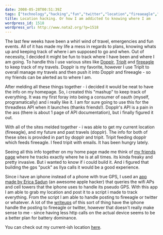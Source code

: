 ```yaml
---
date: 2008-05-28T00:51:39Z
tags: ["technology","hacking","fun","twitter","location","fireaeagle","dopplr","tripit"]
title: Location hacking. Or how I am addicted to knowing where I am
wordpress_id: 1518
wordpress_url: http://www.nata2.org/?p=1518
---
```


<img class="alignright" style="float: right;" src="http://maps.google.com/staticmap?markers=41.6424713135,-87.9443130493,blue&amp;center=41.6424713135,-87.9443130493&amp;zoom=6&amp;size=200x200&amp;key=ABQIAAAAIFubrKPMu40p2O60-CINYhQC7HvwkBQIUfVW0Yi6qdDdLqLJJhT3qtFTsqKFKqtNsK7OiUle268hSw" alt="" />The last few weeks have been a whirl wind of travel, emergencies and fun events. All of it has made my life a mess in regards to plans, knowing whats up and keeping track of where i am supposed to go and when. Out of necessity, I decided it might be fun to track where I have been and where I am going. To handle this I use various sites like <a href="http://dopplr.com/">Dopplr</a>, <a href="http://tripit.com/">TripIt</a> and <a href="http://fireeagle.com/">fireeagle</a> to keep track of my travels. Dopplr is my favorite, however I use TripIt to overall manage my travels and then push it into Dopplr and fireeagle - so my friends can be alerted as to where I am.

After melding all these things together - i decided it would be neat to have the info on my homepage. So, i created this "mashup" to keep track of everything. It was my first foray into being a consumer of oauth (myself, programatically) and i really like it. I am for sure going to use this for the threadless API when it launches (thanks friends!). Dopplr's API is a pain in the ass (there is about 1 page of API documentation), but i finally figured it out.

With all of the sites melded together - i was able to get my current location (fireeagle),  and my future and past travels (dopplr). The info for both of these sites is provided in part by dopplr and tripit. Tripit feeding dopplr which feeds fireeagle. I feed tripit with emails. It has been hungry lately.

Seeing all this info together on my home page made me think of <a href="http://labs.harahap.org/stalkilya.php">my friends page</a> where he tracks exactly where he is at all times. its kinda freaky and pretty invasive. But i wanted to know if i could build it. And i figured that building the gps "puck" as Ilya calls it would be a good experience.

Since i have an iphone instead of a phone with true GPS, I used an <a href="http://ericasadun.com/?p=188">app made by Erica Sadun</a> (an awesome apple hacker) that queries the wifi APs and cell towers that the iphone uses to handle its pseudo GPS. With this app I am able to grab my location and post it to a script i made to track everything. From the script I am able to handle posting to fireeagle or twitter or whatever. A lot of the <a title="this is an awesome writeup btw" href="http://soylentfoo.jnewland.com/">writeups</a> of this sort of thing have the iphone handle the posting to fireeagle or twitter, however that doesn't really make sense to me - since having less http calls on the actual device seems to be a better plan for battery dominance.

You can check out my current-ish location <a href="http://harperreed.org/where/now">here</a>.
